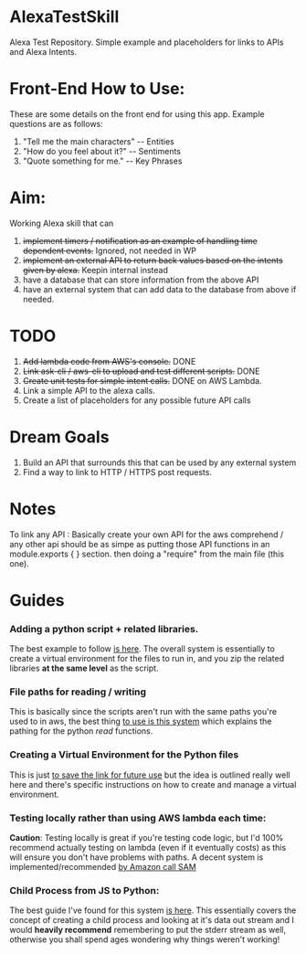 # AlexaTestSkill
Alexa Test Repository. Simple example and placeholders for links to APIs and Alexa Intents.

# Front-End How to Use:
These are some details on the front end for using this app.
Example questions are as follows:
1. "Tell me the main characters" -- Entities
2. "How do you feel about it?" -- Sentiments
3. "Quote something for me." -- Key Phrases


# Aim:
Working Alexa skill that can 
1. ~~implement timers / notification as an example of handling
time dependent events.~~ Ignored, not needed in WP
2. ~~implement an external API to return back values based on the intents given by alexa.~~ Keepin internal instead 
3. have a database that can store information from the above API
4. have an external system that can add data to the database from above if needed.

# TODO
1. ~~Add lambda code from AWS's console.~~ DONE
2. ~~Link ask-cli / aws-cli to upload and test different scripts.~~ DONE
3. ~~Create unit tests for simple intent calls.~~ DONE on AWS Lambda. 
4. Link a simple API to the alexa calls.
5. Create a list of placeholders for any possible future API calls

# Dream Goals
1. Build an API that surrounds this that can be used by any external system
2. Find a way to link to HTTP / HTTPS post requests. 

# Notes

To link any API : Basically create your own API for the aws comprehend / any other api
  should be as simpe as putting those API functions in an module.exports { } section.
  then doing a "require" from the main file (this one).

# Guides

### Adding a python script + related libraries.
The best example to follow [is here](https://docs.aws.amazon.com/lambda/latest/dg/with-s3-example-deployment-pkg.html#with-s3-example-deployment-pkg-python).
The overall system is essentially to create a virtual environment for the files to run in, and you zip the related libraries **at the same level** as the script.

### File paths for reading / writing
This is basically since the scripts aren't run with the same paths you're used to in aws, the best thing [to use is this system](https://stackoverflow.com/questions/39477729/aws-lambda-read-contents-of-file-in-zip-uploaded-as-source-code?utm_medium=organic&utm_source=google_rich_qa&utm_campaign=google_rich_qa) which explains the pathing for the python _read_ functions.

### Creating a Virtual Environment for the Python files
This is just [to save the link for future use](http://docs.python-guide.org/en/latest/dev/virtualenvs/) but the idea is outlined really well here and there's specific instructions on how to create and manage a virtual environment.

### Testing locally rather than using AWS lambda each time:
**Caution**: Testing locally is great if you're testing code logic, but I'd 100% recommend actually testing on lambda (even if it eventually costs) as this will ensure you don't have problems with paths. A decent system is implemented/recommended [by Amazon call SAM](https://aws.amazon.com/about-aws/whats-new/2017/08/introducing-aws-sam-local-a-cli-tool-to-test-aws-lambda-functions-locally/)

### Child Process from JS to Python:
The best guide I've found for this system [is here](https://www.sohamkamani.com/blog/2015/08/21/python-nodejs-comm/). This essentially covers the concept of creating a child process and looking at it's data out stream and I would **heavily recommend** remembering to put the stderr stream as well, otherwise you shall spend ages wondering why things weren't working!
